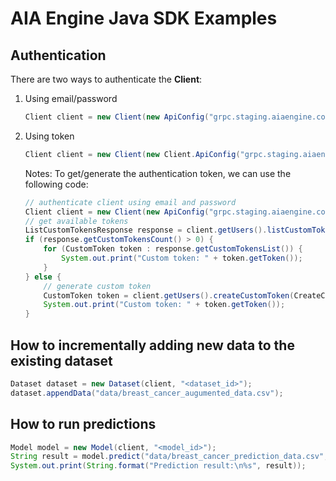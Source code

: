 # AIA Engine Java SDK Examples

## Authentication

There are two ways to authenticate the **Client**:

1. Using email/password

    ```Java
    Client client = new Client(new ApiConfig("grpc.staging.aiaengine.com:443", "<your_email>", "<your_pasword>"));
    ```

2. Using token

    ```Java
    Client client = new Client(new Client.ApiConfig("grpc.staging.aiaengine.com:443", "<token>"));
    ```

    Notes: To get/generate the authentication token, we can use the following code:

    ```Java
    // authenticate client using email and password
    Client client = new Client(new ApiConfig("grpc.staging.aiaengine.com:443", "<your_email>", "<your_pasword>"));
    // get available tokens
    ListCustomTokensResponse response = client.getUsers().listCustomTokens(ListCustomTokensRequest.newBuilder().build());
    if (response.getCustomTokensCount() > 0) {
        for (CustomToken token : response.getCustomTokensList()) {
            System.out.print("Custom token: " + token.getToken());
        }
    } else {
        // generate custom token
        CustomToken token = client.getUsers().createCustomToken(CreateCustomTokenRequest.newBuilder().build());
        System.out.print("Custom token: " + token.getToken());
    }
    ```

## How to incrementally adding new data to the existing dataset

```Java
Dataset dataset = new Dataset(client, "<dataset_id>");
dataset.appendData("data/breast_cancer_augumented_data.csv");
```

## How to run predictions

```Java
Model model = new Model(client, "<model_id>");
String result = model.predict("data/breast_cancer_prediction_data.csv", "text/csv");
System.out.print(String.format("Prediction result:\n%s", result));
```
